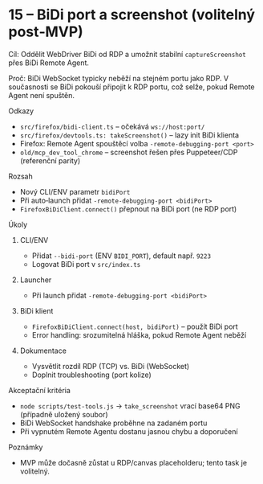 # 15 – BiDi port a screenshot (volitelný post‑MVP)

Cíl: Oddělit WebDriver BiDi od RDP a umožnit stabilní `captureScreenshot` přes BiDi Remote Agent.

Proč: BiDi WebSocket typicky neběží na stejném portu jako RDP. V současnosti se BiDi pokouší připojit k RDP portu, což selže, pokud Remote Agent není spuštěn.

Odkazy
- `src/firefox/bidi-client.ts` – očekává `ws://host:port/`
- `src/firefox/devtools.ts: takeScreenshot()` – lazy init BiDi klienta
- Firefox: Remote Agent spouštěcí volba `-remote-debugging-port <port>`
- `old/mcp_dev_tool_chrome` – screenshot řešen přes Puppeteer/CDP (referenční parity)

Rozsah
- Nový CLI/ENV parametr `bidiPort`
- Při auto‑launch přidat `-remote-debugging-port <bidiPort>`
- `FirefoxBiDiClient.connect()` přepnout na BiDi port (ne RDP port)

Úkoly
1) CLI/ENV
   - Přidat `--bidi-port` (ENV `BIDI_PORT`), default např. `9223`
   - Logovat BiDi port v `src/index.ts`

2) Launcher
   - Při launch přidat `-remote-debugging-port <bidiPort>`

3) BiDi klient
   - `FirefoxBiDiClient.connect(host, bidiPort)` – použít BiDi port
   - Error handling: srozumitelná hláška, pokud Remote Agent neběží

4) Dokumentace
   - Vysvětlit rozdíl RDP (TCP) vs. BiDi (WebSocket)
   - Doplnit troubleshooting (port kolize)

Akceptační kritéria
- `node scripts/test-tools.js` → `take_screenshot` vrací base64 PNG (případně uložený soubor)
- BiDi WebSocket handshake proběhne na zadaném portu
- Při vypnutém Remote Agentu dostanu jasnou chybu a doporučení

Poznámky
- MVP může dočasně zůstat u RDP/canvas placeholderu; tento task je volitelný.

